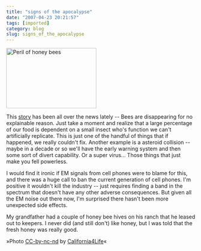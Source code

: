 ```yaml
---
title: "signs of the apocalypse"
date: "2007-04-23 20:21:57"
tags: [imported]
category: blog
slug: signs_of_the_apocalypse
---
```


<img src="https://farm1.static.flickr.com/231/466833595_cc8c91900d_m.jpg" title="Peril of honey bees" alt="Peril of honey bees" class="flickr reflect rheight20" height="160" width="240" />

This <a href="https://news.independent.co.uk/environment/wildlife/article2449968.ece" title="The small things we depend on">story</a> has been all over the news lately -- Bees are disappearing for no explainable reason. Just take a moment and realize that a large percentage of our food is dependent on a small insect who's function we can't artificially replicate. This is just one of the handful of things that if happened, we really couldn't fix. Another example is a asteroid collision -- maybe in a decade or so we'll have the early warning system and then some sort of divert capability. Or a super virus... Those things that just make you fell powerless.

I would find it ironic if EM signals from cell phones were to blame for this, and there was a huge call to ban the current generation of cell phones. I'm positive it wouldn't kill the industry -- just requires finding a band in the spectrum that doesn't have any other adverse consequences. But given all the EM noise out there now, I'm surprised there hasn't been more unexpected side effects.

My grandfather had a couple of honey bee hives on his ranch that he leased out to keepers. I never did (and still don't) like honey, but I was told that the fresh honey was really good.

»Photo <a href="https://creativecommons.org/licenses/by-nc-nd/2.0/">CC-by-nc-nd</a> by <a href="https://www.flickr.com/photos/california4life/">California4Life</a>«
